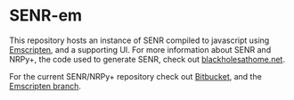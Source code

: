 # SENR-em

This repository hosts an instance of SENR compiled to javascript using [Emscripten](https://kripken.github.io/emscripten-site/), and a supporting UI. For more information about SENR and NRPy+, the code used to generate SENR, check out [blackholesathome.net](http://blackholesathome.net).

For the current SENR/NRPy+ repository check out [Bitbucket](https://bitbucket.org/zach_etienne/nrpy), and the [Emscripten branch](https://bitbucket.org/jbcm627/nrpy/src/emscripten_port/).
